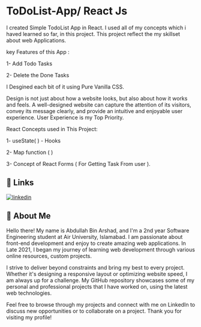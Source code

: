 
# ToDoList-App/ React Js
I created Simple TodoList App in React. I used all of my concepts which i haved learned so far, in this project. This project reflect the my skillset about web Applications. 

key Features of this App :

1- Add Todo Tasks

2- Delete the Done Tasks

I Desgined each bit of it using Pure Vanilla CSS.

Design is not just about how a website looks, but also about how it works and feels. A well-designed website can capture the attention of its visitors, convey its message clearly, and provide an intuitive and enjoyable user experience. User Experience is my Top Priority.

React Concepts used in This Project:

1- useState( ) - Hooks

2- Map function ( )

3- Concept of React Forms ( For Getting Task From user ).


## 🔗 Links
[![linkedin](https://img.shields.io/badge/linkedin-0A66C2?style=for-the-badge&logo=linkedin&logoColor=white)](https://www.linkedin.com/in/abdullah-bin-arshad-6111a4241/)

## 🚀 About Me
Hello there! My name is Abdullah Bin Arshad, and I'm a 2nd year Software Engineering student at Air University, Islamabad. I am passionate about front-end development and enjoy to create amazing web applications. In Late 2021, I began my journey of learning web development through various online resources, custom projects.

I strive to deliver beyond constraints and bring my best to every project. Whether it's designing a responsive layout or optimizing website speed, I am always up for a challenge. My GitHub repository showcases some of my personal and professional projects that I have worked on, using the latest web technologies.

Feel free to browse through my projects and connect with me on LinkedIn to discuss new opportunities or to collaborate on a project. Thank you for visiting my profile!



